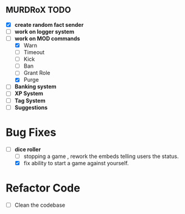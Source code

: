 ## MURDRoX TODO 

* [x] **create random fact sender**
* [ ] **work on logger system**
* [ ] **work on MOD commands**
    * [x] Warn 
    * [ ] Timeout
    * [ ] Kick 
    * [ ] Ban 
    * [ ] Grant Role 
    * [x] Purge
* [ ] **Banking system**
* [ ] **XP System**
* [ ] **Tag System**
* [ ] **Suggestions**

# Bug Fixes

* [ ] **dice roller**
    * [ ] stopping a game , rework the embeds telling users the status.
    * [x] fix ability to start a game against yourself.

# Refactor Code

* [ ] Clean the codebase


